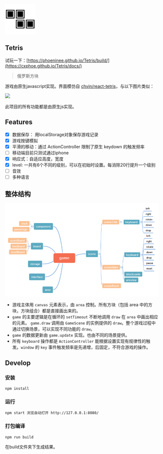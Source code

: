 <img src="showcase/logo.png" width=100>

## Tetris

试玩一下：[https://phoeninee.github.io/Tetris/build/](https://cxphoe.github.io/Tetris/docs/)

> 俄罗斯方块

游戏由原生javascript实现。界面模仿自 [chvin/react-tetris](https://github.com/chvin/react-tetris)，与以下图片类似：

<img src="https://camo.githubusercontent.com/8980082e6edae22933d63d58e02af96e7056fb89/68747470733a2f2f696d672e616c6963646e2e636f6d2f7470732f544231416737434e5858585858616f5858585858585858585858582d3332302d3438332e676966">

此项目的所有功能都是由原生js实现。

## Features

- [x] 数据保存： 用localStorage对象保存游戏记录
- [x] 游戏按键模拟
- [x] 平滑的移动：通过 ActionController 限制了原生 keydown 的触发频率
- [ ] 移动端目前只测试通过iphone
- [x] 响应式：自适应高度，宽度
- [x] level: 一共有6个不同的级别，可以在初始时设置。每消除20行提升一个级别
- [ ] 音效
- [ ] 多种语言

## 整体结构

<img src="showcase/game.png">

- 游戏主体用 `canvas` 元素表示，由 `area` 控制。所有方块（包括 area 中的方块，方块组合）都是直接画出来的。
- `game` 的主要逻辑是在循环的 `setTimeout` 不断地调用 `draw` 在 `area` 中画出相应的元素。 `game.draw` 调用由 `GameScene` 的实例提供的 `draw`。整个游戏过程中通过切换场景，可以实现不同功能的 `draw`。
- `game` 的数据更新由 `game.update` 实现。也由不同的场景提供。
- 所有 `keyboard` 操作都是 `ActionController` 能根据设置实现有规律性的触发。`window` 的 `key` 事件触发频率是先递增，后固定，不符合游戏的操作。

## Develop

### 安装

	npm install

### 运行

	npm start 浏览自动打开 http://127.0.0.1:8080/

### 打包编译
	
	npm run build

在build文件夹下生成结果。